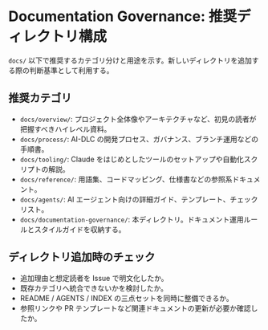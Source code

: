# Documentation Governance: 推奨ディレクトリ構成

`docs/` 以下で推奨するカテゴリ分けと用途を示す。新しいディレクトリを追加する際の判断基準として利用する。

## 推奨カテゴリ
- `docs/overview/`: プロジェクト全体像やアーキテクチャなど、初見の読者が把握すべきハイレベル資料。
- `docs/process/`: AI-DLC の開発プロセス、ガバナンス、ブランチ運用などの手順書。
- `docs/tooling/`: Claude をはじめとしたツールのセットアップや自動化スクリプトの解説。
- `docs/reference/`: 用語集、コードマッピング、仕様書などの参照系ドキュメント。
- `docs/agents/`: AI エージェント向けの詳細ガイド、テンプレート、チェックリスト。
- `docs/documentation-governance/`: 本ディレクトリ。ドキュメント運用ルールとスタイルガイドを収納する。

## ディレクトリ追加時のチェック
- 追加理由と想定読者を Issue で明文化したか。
- 既存カテゴリへ統合できないかを検討したか。
- README / AGENTS / INDEX の三点セットを同時に整備できるか。
- 参照リンクや PR テンプレートなど関連ドキュメントの更新が必要か確認したか。
